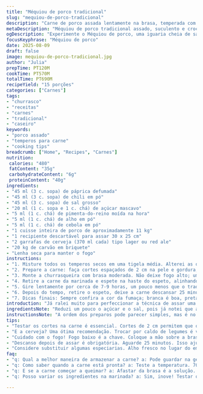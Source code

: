 ```yaml
---
title: "Méquiou de porco tradicional"
slug: "mequiou-de-porco-tradicional"
description: "Carne de porco assada lentamente na brasa, temperada com mistura seca de especiarias e acompanhada de cerveja para umidade. O processo exige paciência, controle do fogo e atenção às texturas e aromas. A marinada traz um toque doce-salgado com leve picância. Cozinhar na brasa com rotação lenta garante suculência e pele crocante. Pode-se substituir cerveja por caldo aromatizado, e páprica doce por defumada para um realce extra. Técnica antiga, raiz do sul, aperfeiçoada através de experimentos com tempos e calor, até atingir o ponto certo onde a carne quase desfaz ao toque da faca e a gordura escorre dourada e perfumada."
metaDescription: "Méquiou de porco tradicional assado, suculento e crocante. Siga essas dicas e técnicas para um prato inesquecível."
ogDescription: "Experimente o Méquiou de porco, uma iguaria cheia de sabor e tradição. Condimentos ideais e técnicas perfeitas fazem toda a diferença."
focusKeyphrase: "Méquiou de porco"
date: 2025-08-09
draft: false
image: mequiou-de-porco-tradicional.jpg
author: "Julia"
prepTime: PT120M
cookTime: PT570M
totalTime: PT690M
recipeYield: "15 porções"
categories: ["Carnes"]
tags:
- "churrasco"
- "receitas"
- "carnes"
- "tradicional"
- "caseiro"
keywords:
- "porco assado"
- "temperos para carne"
- "cooking tips"
breadcrumb: ["Home", "Recipes", "Carnes"]
nutrition: 
 calories: "480"
 fatContent: "35g"
 carbohydrateContent: "6g"
 proteinContent: "40g"
ingredients:
- "45 ml (3 c. sopa) de páprica defumada"
- "45 ml (3 c. sopa) de chili em pó"
- "45 ml (3 c. sopa) de sal grosso"
- "20 ml (1 c. sopa e 1 c. chá) de açúcar mascavo"
- "5 ml (1 c. chá) de pimenta-do-reino moída na hora"
- "5 ml (1 c. chá) de alho em pó"
- "5 ml (1 c. chá) de cebola em pó"
- "1 cuisse inteira de porco de aproximadamente 11 kg"
- "1 recipiente descartável para assar 30 x 25 cm"
- "2 garrafas de cerveja (370 ml cada) tipo lager ou red ale"
- "20 kg de carvão em briquete"
- "Lenha seca para manter o fogo"
instructions:
- "1. Misture todos os temperos secos em uma tigela média. Alterei as quantidades para mais pigmentar e reduzir o dulçor, já que muita cassonade torna a crosta pesada. Páprica defumada substitui a doce nesta versão, traz mais profundidade e aroma caramelo."
- "2. Prepare a carne: faça cortes espaçados de 2 cm na pele e gordura, não ultrapasse a camada de carne para evitar ressecamento. Esfregue a mistura no porco, pressionando nas ranhuras para garantir penetração máxima. Coloque num saco grande ou tigela coberta e leve à geladeira por 30-48 horas. Descobri que 36 horas deixa equilibrado e o tempero age melhor do que menos tempo."
- "3. Monte a churrasqueira com brasa moderada. Não deixe fogo alto; um teste básico: mantenha a mão 3 segundos acima da brasa onde a carne estará. Adicione lenha aos poucos para acender e afinar o sabor. O segredo é espaço para o calor circular e não queimar a pele."
- "4. Retire a carne da marinada e espete na haste do espeto, alinhando o osso para firmeza. Amarre a peça com arame, caso deseje, para evitar movimento excessivo no giro. Posicione o recipiente com cerveja abaixo, para pingos e vapor — isso evita chamas e fumaça intensa. Coloque mais briquetes na parte mais carnuda para uniformizar a cocção."
- "5. Gire lentamente por cerca de 7-9 horas, um pouco menos que o tradicional. O importante é monitorar a temperatura interna: quando um termômetro indicar 70-72 ºC, testei que é onde a carne fica macia e ainda úmida. Regue sem pressa com cerveja a cada 30 minutos para manter a umidade e aroma. Evite abrir muito o fogo para não estressar a carne."
- "6. Depois do tempo, retire o espeto, deixe a carne descansar 25 minutos antes de fatiar. Isso ajuda a redistribuir os sucos. Descasque a pele com cuidado — deve estar crocante, quase estalando. Corte em fatias finas, sirva com molhos de sua preferência, como molho barbecue à base de maionese vegana, molho com toque de mostarda ou uma versão caseira defumada."
- "7. Dicas finais: Sempre confira a cor da fumaça; branca é boa, preta indica que a brasa está suja ou com excesso de gordura queimando. Na falta de briquetes, faça uma mistura com lenha para um sabor mais rústico. Caso a pele comece a queimar, afaste a carne da brasa e aumente a umidade do recipiente. Já testei variações com frutas secas na marinada para um toque adocicado inesperado, vale tentar."
introduction: "Já ralei muito para perfeccionar a técnica de assar uma cuisse inteira de porco na brasa, e confesso: pouca coisa supera aquele cheiro que invade o quintal, mistura de fumaça, tempero e cerveja evaporando. A paciência é sua melhor amiga aqui. O segredo não está só no tempo, mas em como você sente a carne — a textura da pele que vai de flexível a crocante, e a gordura que quase pula no fogo sem queimar —, estas são pistas que a ciência dos pitmasters conhece bem. A marinada seca é um clássico que garante sabor na medida certa, com pitada de desafio para controlar a intensidade do picante e do doce. Prepare o coração e as mãos, que a festa vai até o fim da tarde."
ingredientsNote: "Reduzi um pouco o açúcar e o sal, pois já notei que a cassonade em excesso forma uma crosta empelotada. Substituí páprica doce por defumada para agregar aroma e evitar sensação enjoativa. A cerveja pode ser trocada por maçã fermentada ou caldo de legumes com toque de limão para manter o frescor, especialmente se quiser algo mais leve. O porco precisa estar com a capa de gordura e pele intacta para evitar que resseque e para a textura crocante especial. Ideal guardar a carne na geladeira coberta para apurar o tempero, evitar contaminações e perder umidade. Combinar carvão com lenha melhora o controle da brasa e dá sabor da lenha ao prato."
instructionsNote: "A ordem dos preparos pode parecer simples, mas é no controle do fogo que mora o segredo. Praticar os cortes deve ser cuidadoso para não cortar muito profundo, pois isso pode deixar a carne ressecada nas áreas expostas. O teste da mão na brasa é clássico e funciona melhor que qualquer medidor complicado. Girar o espeto com tranquilidade evita que a carne queime e facilita uma cocção uniforme. O tempo de descanso pós cozimento é fundamental para fixar os sucos internos; nunca pule essa parte. Cuidado ao regar para não apagar o fogo ou criar muita fumaça. Se ocorrer excesso de chama, cubra com papel alumínio ou posicione a carne em área menos quente temporariamente. Variables ambientais como clima e tipo do carvão influenciam no tempo final, fique atento aos sinais sensoriais acima de tudo."
tips:
- "Testar os cortes na carne é essencial. Cortes de 2 cm permitem que o tempero penetre a fundo, mantêm a gordura crocante e suculenta. Já errei em não cortar o suficiente. Resultado: carne seca. O marinada longa ajuda a equilibrar os sabores. Ideal é 36 horas. Olhe a pele. Se não estiver crocante, algo deu errado. Gire a carne na brasa. Monitore a temperatura interna. Ter um termômetro facilita a vida."
- "E a cerveja? Uma ótima recomendação. Trocar por caldo de legumes é válido. Mas a cerveja traz aquele toque especial. Não use muita doce, a crosta pode ficar pesada. É melhor equilibrar o açúcar e a páprica. Agora, a lenha na brasa! Faz toda a diferença no aroma. Misturar carvão e lenha traz sabor rústico. Mas atenção! Variações climáticas podem mudar o tempo de cozimento."
- "Cuidado com o fogo! Fogo baixo é a chave. Coloque a mão sobre a brasa. Se aguenta 3 segundos, está ok. Não se esqueça da umidade. Regar a cada 30 minutos é crucial. Se sentir que a pele começa a queimar, afaste a carne da brasa. Cubra com papel alumínio se preciso. O calor deve circular, não queimar a carne. Praticar o controle do fogo é vital."
- "Descanso depois de assar é obrigatória. Aguarde 25 minutos. Isso ajuda a redistribuir os sucos internos, garantindo uma carne suculenta ao fatiar. Fatiar na hora errada é receita para desastre. Olhe a cor da fumaça. Fumaça branca é boa; preta, ruim. Pode indicar excesso de gordura queimando. Já fiz com frutas secas na marinada, experimente! Um toque adocicado inesperado."
- "Considere substituir algumas especiarias. Alho fresco no lugar do em pó pode mudar tudo. Ou cebola caramelizada em vez da cebola em pó. Mas sempre teste. Ajuste conforme seu gosto. Explore novos sabores colocando ervas que combinam. Um chute de alecrim na marinada pode ser interessante! Variedades regionais podem influenciar o sabor. Experimente e descubra."
faq:
- "q: Qual a melhor maneira de armazenar a carne? a: Pode guardar na geladeira coberta. Isso apura o tempero. Se sobrar, congele em porções. Evita perda de umidade."
- "q: Como saber quando a carne está pronta? a: Teste a temperatura. 70-72 ºC está ideal. Isso garante suculência. Pele deve estar crocante. Use um termômetro."
- "q: E se a carne começar a queimar? a: Afastar da brasa é a solução. Aumente a umidade do recipiente. Colocar um pouco de água ajuda. Fique atento aos sinais."
- "q: Posso variar os ingredientes na marinada? a: Sim, inove! Testar outras especiarias pode trazer novos sabores. Tente também substituir a cerveja por um caldo diferente. Isso é válido."

---
```

